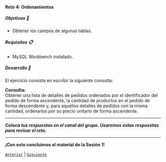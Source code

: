 #### Reto 4: Ordenamientos

##### Objetivos 🎯

- Obtener los campos de algunas tablas.

##### Requisitos 📋

- MySQL Workbench instalado.

##### Desarrollo 🚀

El ejercicio consiste en escribir la siguiente consulta:

**Consulta:**   
Obtener una lista de detalles de pedidos ordenados por el identificador del pedido de forma ascendente, la cantidad de productos en el pedido de forma descendente y, para aquellos detalles de pedidos con la misma cantidad, ordenarlos por su precio unitario de forma ascendente.


---
*__Coloca tus respuestas en el canal del grupo. Usaremos estas respuestas para revisar el reto.__*

---

**¡Con esto concluimos el material de la Sesión 1!**


[`Anterior`](../ejemplo04/README.md) | [`Siguiente`](#)
